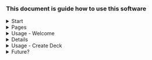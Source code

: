 ### This document is guide how to use this software

<details>
<summary>Start</summary>
Currently these is no executable file. You can run program from root with "python -m softwareCode.app", or from enywhere with proper path.
</details>

<details>
<summary>Pages</summary>
There are three pages at the moment.
- Welcome
- Load deck page, which is for importing a deck.
- Create a deck, which is for making decks.
</details>

<details>
<summary>Usage - Welcome</summary>
Welcome is "redirect" page, in here you can choose what to do.
</details>

<details>
<sumary>Usage -  Deck import</summary>
The software GUI can be divided in thee sections.
- Deckload -> loading new deck from txt
- Deckview -> Seeing Deck Data
- Saved Decks -> see saved Decks and load them.

# Deckload
From top of the GUI you can see Deckname, Commander name and deckpath and Load selections.
By giving asked information you can create your deck from .txt file.

# Deck view
In the middle section, you can see the "active" deck. On the left there is the cards and on the right there is space for visuals. From top left, if you click "data" and one the selection, the right container gets filled with requested data.
You may see card images by clicking them.

# Saved Decks
On the bottom, you can see saved decks, and button for saving your active deck. By clicking any of the saved decks, the software will load them as active deck.
</details>

<details>
<summary>Usage - Create Deck</summary>
On this page, you can (ot will be able, when this is done, marked with * symbol in this text) search for single cards using it's name or with attributes*. You can see image of the card and add it to your deck by clicking it. You can delete the card from you deck by clicking it in deck section*. You also can choose if deck is for spesific format* and give metadata*. You have option to save the deck*.
</details>

<details>
<summary>Future?</summary>
Future section includes multiple subsection.
These are divided by time, since my take on software changes over the project.
<details>
<summary>16/04</summary>

# immidiate future

There are two concrete updates that I want to do.
1. Get the ML part working in software.
2. While you have active deck, seeing the card image from request. (Done 19/04)

Of course I would like to implement more data tools, but I feel like having that ML integration was big part why I rewrote the software and seeing deck images is very important since that image contains almoust all of the data you need, from a single card. It would make thinking about your deck as a user, much easier.

But this project is not yet done, so I will have time to make proper changes.
</details>
<details>
<summary>25/04</summary>

# ML & software
While pondering over twi things.
1. Implementing the ML as soon as possible
2. Creating robust data tools before ML

I have started to lean on data tools. I have few reasons. I have found myself having fun optimizing certain methods in my code. The latest example is the searcing for cards. The search time went down about 1/30 of the time after implementing SQLite database.
Another reason is software philosophy, If I can say so.
If I made MTG/Cardgame datatool, that is not totally unique. It's not common, but not unique. Making my own neuronetwork that can asses the deck power would be unique, BUT... It would not matter because that is still not important to players on it's own. In isolation it is interesting feature, but I doubt that anyone would use my tool just because of it. This software needs to tick every other deckbuilding box, before that.
So solid deck building and search tools, analytics and "example hands". ML is just Cherry on top.
</details>
</details>